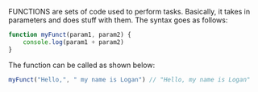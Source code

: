 FUNCTIONS are sets of code used to perform tasks. Basically, it takes in parameters and does stuff with them. The syntax goes as follows:
```js
function myFunct(param1, param2) {
    console.log(param1 + param2)
}
```
The function can be called as shown below:
```js 
myFunct("Hello,", " my name is Logan") // "Hello, my name is Logan"
```
